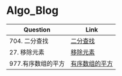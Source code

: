 # Algo_Blog

| Question      | Link               |
| ------------- | ------------------ |
| 704. 二分查找 | [二分查找](https://github.com/kenkenkenkenny/Algo_Blog/tree/main/%E4%BA%8C%E5%88%86%E6%9F%A5%E6%89%BE) |
| 27. 移除元素 | [移除元素](https://github.com/kenkenkenkenny/Algo_Blog/tree/main/27.%E7%A7%BB%E9%99%A4%E5%85%83%E7%B4%A0) |
| 977.有序数组的平方 | [有序数组的平方](https://github.com/kenkenkenkenny/Algo_Blog/tree/main/977.%E6%9C%89%E5%BA%8F%E6%95%B0%E7%BB%84%E7%9A%84%E5%B9%B3%E6%96%B9) |


